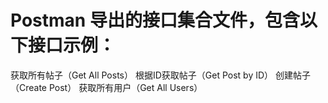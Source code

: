 # Postman 导出的接口集合文件，包含以下接口示例：
获取所有帖子（Get All Posts）
根据ID获取帖子（Get Post by ID）
创建帖子（Create Post）
获取所有用户（Get All Users）

